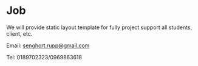 # Job

We will provide static layout template for fully project support all students, client, etc.

Email: senghort.rupp@gmail.com

Tel: 0189702323/0969863618
